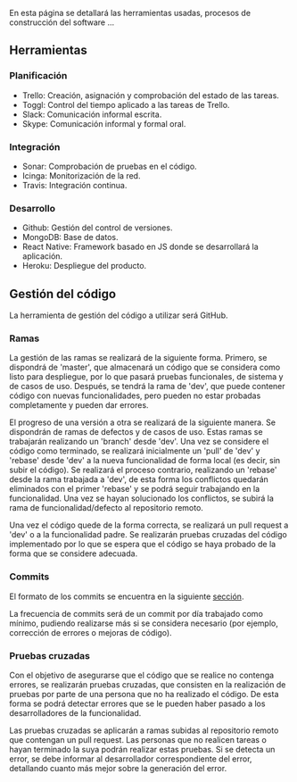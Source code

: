 En esta página se detallará las herramientas usadas, procesos de construcción del software ...

## Herramientas

### Planificación
* Trello: Creación, asignación y comprobación del estado de las tareas.
* Toggl: Control del tiempo aplicado a las tareas de Trello.
* Slack: Comunicación informal escrita.
* Skype: Comunicación informal y formal oral.

### Integración
* Sonar: Comprobación de pruebas en el código.
* Icinga: Monitorización de la red.
* Travis: Integración continua.

### Desarrollo
* Github: Gestión del control de versiones.
* MongoDB: Base de datos.
* React Native: Framework basado en JS donde se desarrollará la aplicación.
* Heroku: Despliegue del producto.

## Gestión del código
La herramienta de gestión del código a utilizar será GitHub.

### Ramas
La gestión de las ramas se realizará de la siguiente forma. Primero, se dispondrá de 'master', que almacenará un código que se considera como listo para despliegue, por lo que pasará pruebas funcionales, de sistema y de casos de uso. Después, se tendrá la rama de 'dev', que puede contener código con nuevas funcionalidades, pero pueden no estar probadas completamente y pueden dar errores. 

El progreso de una versión a otra se realizará de la siguiente manera. Se dispondrán de ramas de defectos y de casos de uso. Estas ramas se trabajarán realizando un 'branch' desde 'dev'. Una vez se considere el código como terminado, se realizará inicialmente un 'pull' de 'dev' y 'rebase' desde 'dev' a la nueva funcionalidad de forma local (es decir, sin subir el código). Se realizará el proceso contrario, realizando un 'rebase' desde la rama trabajada a 'dev', de esta forma los conflictos quedarán eliminados con el primer 'rebase' y se podrá seguir trabajando en la funcionalidad. Una vez se hayan solucionado los conflictos, se subirá la rama de funcionalidad/defecto al repositorio remoto.

Una vez el código quede de la forma correcta, se realizará un pull request a 'dev' o a la funcionalidad padre. Se realizarán pruebas cruzadas del código implementado por lo que se espera que el código se haya probado de la forma que se considere adecuada.

### Commits
El formato de los commits se encuentra en la siguiente [sección](https://github.com/alexgs922/adrenalive-api/wiki/Otros#commits-v1).

La frecuencia de commits será de un commit por día trabajado como mínimo, pudiendo realizarse más si se considera necesario (por ejemplo, corrección de errores o mejoras de código).

### Pruebas cruzadas
Con el objetivo de asegurarse que el código que se realice no contenga errores, se realizarán pruebas cruzadas, que consisten en la realización de pruebas por parte de una persona que no ha realizado el código. De esta forma se podrá detectar errores que se le pueden haber pasado a los desarrolladores de la funcionalidad.

Las pruebas cruzadas se aplicarán a ramas subidas al repositorio remoto que contengan un pull request. Las personas que no realicen tareas o hayan terminado la suya podrán realizar estas pruebas. Si se detecta un error, se debe informar al desarrollador correspondiente del error, detallando cuanto más mejor sobre la generación del error. 